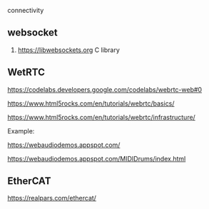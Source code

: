 connectivity 

## websocket 
1. https://libwebsockets.org C library 


## WetRTC

https://codelabs.developers.google.com/codelabs/webrtc-web#0

https://www.html5rocks.com/en/tutorials/webrtc/basics/

https://www.html5rocks.com/en/tutorials/webrtc/infrastructure/

Example: 

https://webaudiodemos.appspot.com/

https://webaudiodemos.appspot.com/MIDIDrums/index.html

## EtherCAT

https://realpars.com/ethercat/

